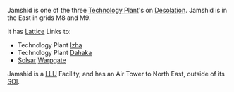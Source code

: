 Jamshid is one of the three
[Technology Plant](../locations/Technology_Plant.md)'s on
[Desolation](../locations/Desolation.md). Jamshid is in the East in grids M8 and
M9.

It has [Lattice](../terminology/Lattice.md) Links to:

- Technology Plant [Izha](Izha.md)
- Technology Plant [Dahaka](Dahaka.md)
- [Solsar](../locations/Solsar.md) [Warpgate](../locations/Warpgate.md)

Jamshid is a [LLU](../terminology/Lattice_Logic_Unit.md) Facility, and has an Air Tower to
North East, outside of its [SOI](../locations/Sphere_of_Influence.md).


